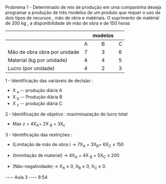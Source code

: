 Probrema 1 - Determinado de mix de produção em uma companinha deseja programar a produção de três modelos de um produto que requer o uso de dois tipos de recursos , mão de 
obra e matériais.
O suprimento de matérial de 200 kg , a disponibilidade de mão de obra e de 150 horas 


|           ||modelos ||
---------|---|:---:|--|
|        | A | B |C |
|Mão de obra obra por unidade | 7  | 3 | 6 |
| Material (kg por unidade)    | 4 | 4 | 5 |
|Lucro (por unidade)           | 4 | 2 | 3 |


1 - Identificação das variáveis de decisão :

-  X <sub>a</sub> -- produção diária A
-  X <sub>b</sub> -- Produção diária B
-  X <sub>c</sub> -- produção diária C 

2 - Identificação de objetivo : maximinazação do lucro total 

- Max z = 4X<sub>A</sub>+ 2X <sub>B</sub> + 3X<sub>c</sub>


3 - Identificação das restriçôes : 

- (Limitação de mão de obra ) $\to$ 7X<sub>A</sub> + 3X<sub>B</sub>+ 6X<sub>C</sub> ≤ 150

- (limmitação de material) $\to$ 4X<sub>A</sub> + 4X <sub>B</sub> + 5X<sub>C</sub> ≤ 200

- (Não-negatividade) $\to$ X<sub>A</sub> ≥ 0, X<sub>B</sub> ≥ 0, X<sub>C</sub> ≥ 0.


---- Aula 3  ---- 8:54  
